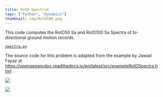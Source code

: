 ```yaml
---
title: RotD Spectrum
tags: ["Python", "Dynamics"]
thumbnail: img/RotD100.png
---
```


This code computes the RotD50 Sa and RotD100 Sa Spectra of bi-directional
ground motion records.

[`spectra.py`](spectra.py)

The source code for this problem is adapted from the example by Jawad Fayaz 
at https://openseespydoc.readthedocs.io/en/latest/src/exampleRotDSpectra.html .

![](RotD100.png)

![](RotD50.png)

